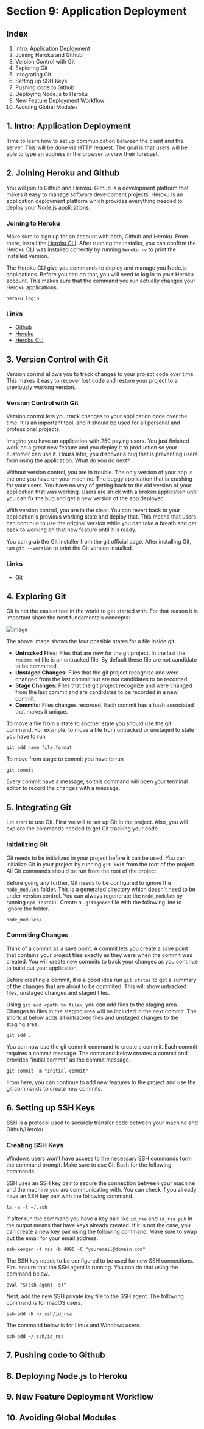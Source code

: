 # Section 9: Application Deployment

## Index
1. Intro: Application Deployment
2. Joining Heroku and Github
3. Version Control with Git
4. Exploring Git
5. Integrating Git
6. Setting up SSH Keys
7. Pushing code to Github
8. Deploying Node.js to Heroku
9. New Feature Deployment Workflow
10. Avoiding Global Modules

## 1. Intro: Application Deployment
Time to learn how to set up communication between the client and the server. This will be done via HTTP request. The goal is that users will be able to type an address in the browser to view their forecast.

## 2. Joining Heroku and Github
You will join to Github and Heroku. Github is a development platform that makes it easy to manage software development projects. Heroku is an application deployment platform which provides everything needed to deploy your Node.js applications.

### Joining to Heroku
Make sure to sign up for an account with both, Github and Heroku. From there, install the [Heroku CLI](https://devcenter.heroku.com/articles/heroku-cli). After running the installer, you can confirm the Heroku CLI was installed correctly by running `heroku -v` to print the installed version.

The Heroku CLI give you commands to deploy and manage you Node.js applications. Before you can do that, you will need to log in to your Heroku account. This makes sure that the command you run actually changes your Heroku applications.

```
heroku login
```

### Links
+ [Github](https://github.com/)
+ [Heroku](https://dashboard.heroku.com/apps)
+ [Heroku CLI](https://devcenter.heroku.com/articles/heroku-cli)

## 3. Version Control with Git
Version control allows you to track changes to your project code over time. This makes it easy to recover lost code and restore your project to a previously working version.

### Version Control with Git
Version control lets you track changes to your application code over the time. It is an important tool, and it should be used for all personal and professional projects.

Imagine you have an application with 250 paying users. You just finished work on a great new feature and you deploy it to production so your customer can use it. Hours later, you discover a bug that is preventing users from using the application. What do you do next?

Without version control, you are in trouble. The only version of your app is the one you have on your machine. The buggy application that is crashing for your users. You have no way of getting back to the old version of your application that was working. Users are stuck with a broken application until you can fix the bug and get a new version of the app deployed.

With version control, you are in the clear. You can revert back to your application's previous working state and deploy that. This means that users can continue to use the original version while you can take a breath and get back to working on that new feature until it is ready.

You can grab the Git installer from the git official page. After installing Git, run `git --version` to print the Git version installed.

### Links
+ [Git](https://git-scm.com/)

## 4. Exploring Git
Git is not the easiest tool in the world to get started with. For that reason it is important share the next fundamentals concepts:

![image](assets/version_control_git.png)

The above image shows the four possible states for a file inside git.

+ **Untracked Files:** Files that are new for the git project. In the last the `readme.md` file is an untracked file. By default these file are not candidate to be committed.
+ **Unstaged Changes:** Files that the git project recognize and were changed from the last commit but are not candidates to be recorded. 
+ **Stage Changes:** Files that the git project recognize and were changed from the last commit and are candidates to be recorded in a new commit. 
+ **Commits:** Files changes recorded. Each commit has a hash associated that makes it unique.

To move a file from a state to another state you should use the git command. For example, to move a file from untracked or unstaged to state you have to run

```
git add name_file.format
```

To move from stage to commit you have to run

```
git commit
```

Every commit have a message, so this command will open your terminal editor to record the changes with a message.

## 5. Integrating Git
Let start to use Git. First we will to set up Git in the project. Also, you will explore the commands needed to get Git tracking your code.

### Initializing Git
Git needs to be initialized in your project before it can be used. You can initialize Git in your project by running `git init` from the root of the project. All Git commands should be run from the root of the project.

Before going any further, Git needs to be configured to ignore the `node_modules` folder. This is a generated directory which doesn't need to be under version control. You can always regenerate the `node_modules` by running `npm install`. Create a `.gitignore` file with the following line to ignore the folder.

```
node_modules/
```

### Commiting Changes
Think of a commit as a save point. A commit lets you create a save point that contains your project files exactly as they were when the commit was created. You will create new commits to track your changes as you continue to build out your application.

Before creating a commit, it is a good idea run `git status` to get a summary of the changes that are about to be commited. This will show untracked files, unstaged changes and staged files.

Using `git add <path to file>`, you can add files to the staging area. Changes to files in the staging area will be included in the next commit. The shortcut below adds all untracked files and unstaged changes to the staging area.

```
git add .
```

You can now use the git commit command to create a commit. Each commit requires a commit message. The command below creates a commit and provides "initial commit" as the commit message.

```
git commit -m "Initial commit"
```

From here, you can continue to add new features to the project and use the git commands to create new commits.

## 6. Setting up SSH Keys
SSH is a protocol used to securely transfer code between your machine and Github/Heroku

### Creating SSH Keys
Windows users won't have access to the necessary SSH commands form the command prompt. Make sure to use Git Bash for the following commands.

SSH uses an SSH key pair to secure the connection between your machine and the machine you are communicating with. You can check if you already have an SSH key pair with the following command.

```
ls -a -l ~/.ssh
```

If after run the command you have a key pair like `id_rsa` and `id_rsa.pub` in the output means that have keys already created. If it is not the case, you can create a new key pair using the following command. Make sure to swap out the email for your email address.

```
ssh-keygen -t rsa -b 4096 -C "youremail@domain.com"
```

The SSH key needs to be configured to be used for new SSH connections. Firs. ensure that the SSH agent is running. You can do that using the command below.

```
eval "$(ssh-agent -s)"
```

Next, add the new SSH private key file to the SSH agent. The following command is for macOS users.

```
ssh-add -K ~/.ssh/id_rsa
```

The command below is for Linux and Windows users.

```
ssh-add ~/.ssh/id_rsa
```

## 7. Pushing code to Github
## 8. Deploying Node.js to Heroku
## 9. New Feature Deployment Workflow
## 10. Avoiding Global Modules
